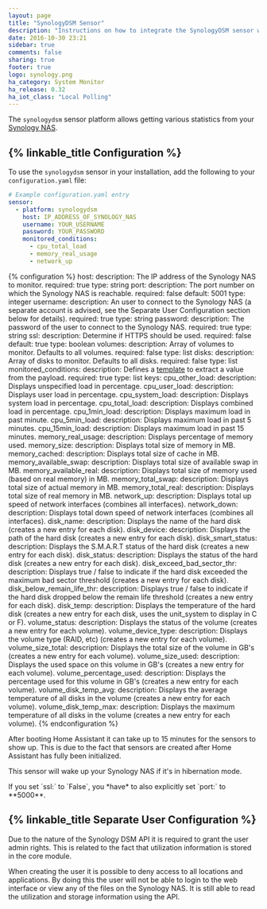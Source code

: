 ```yaml
---
layout: page
title: "SynologyDSM Sensor"
description: "Instructions on how to integrate the SynologyDSM sensor within Home Assistant."
date: 2016-10-30 23:21
sidebar: true
comments: false
sharing: true
footer: true
logo: synology.png
ha_category: System Monitor
ha_release: 0.32
ha_iot_class: "Local Polling"
---
```



The `synologydsm` sensor platform allows getting various statistics from your [Synology NAS](https://www.synology.com).

## {% linkable_title Configuration %}

To use the `synologydsm` sensor in your installation, add the following to your `configuration.yaml` file:

```yaml
# Example configuration.yaml entry
sensor:
  - platform: synologydsm
    host: IP_ADDRESS_OF_SYNOLOGY_NAS
    username: YOUR_USERNAME
    password: YOUR_PASSWORD
    monitored_conditions:
      - cpu_total_load
      - memory_real_usage
      - network_up
```

{% configuration %}
host:
  description: The IP address of the Synology NAS to monitor.
  required: true
  type: string
port:
  description: The port number on which the Synology NAS is reachable.
  required: false
  default: 5001
  type: integer
username:
  description: An user to connect to the Synology NAS (a separate account is advised, see the Separate User Configuration section below for details).
  required: true
  type: string
password:
  description: The password of the user to connect to the Synology NAS.
  required: true
  type: string
ssl:
  description: Determine if HTTPS should be used.
  required: false
  default: true
  type: boolean
volumes:
  description: Array of volumes to monitor. Defaults to all volumes.
  required: false
  type: list
disks:
  description: Array of disks to monitor. Defaults to all disks.
  required: false
  type: list
monitored_conditions:
  description: Defines a [template](/topics/templating/) to extract a value from the payload.
  required: true
  type: list
  keys:
    cpu_other_load:
      description: Displays unspecified load in percentage.
    cpu_user_load:
      description: Displays user load in percentage.
    cpu_system_load:
      description: Displays system load in percentage.
    cpu_total_load:
      description: Displays combined load in percentage.
    cpu_1min_load:
      description: Displays maximum load in past minute.
    cpu_5min_load:
      description: Displays maximum load in past 5 minutes.
    cpu_15min_load:
      description: Displays maximum load in past 15 minutes.
    memory_real_usage:
      description: Displays percentage of memory used.
    memory_size:
      description: Displays total size of memory in MB.
    memory_cached:
      description: Displays total size of cache in MB.
    memory_available_swap:
      description: Displays total size of available swap in MB.
    memory_available_real:
      description: Displays total size of memory used (based on real memory) in MB.
    memory_total_swap:
      description: Displays total size of actual memory in MB.
    memory_total_real:
      description: Displays total size of real memory in MB.
    network_up:
      description: Displays total up speed of network interfaces (combines all interfaces).
    network_down:
      description: Displays total down speed of network interfaces (combines all interfaces).
    disk_name:
      description: Displays the name of the hard disk (creates a new entry for each disk).
    disk_device:
      description: Displays the path of the hard disk (creates a new entry for each disk).
    disk_smart_status:
      description: Displays the S.M.A.R.T status of the hard disk (creates a new entry for each disk).
    disk_status:
      description: Displays the status of the hard disk (creates a new entry for each disk).
    disk_exceed_bad_sector_thr:
      description: Displays true / false to indicate if the hard disk exceeded the maximum bad sector threshold (creates a new entry for each disk).
    disk_below_remain_life_thr:
      description: Displays true / false to indicate if the hard disk dropped below the remain life threshold (creates a new entry for each disk).
    disk_temp:
      description: Displays the temperature of the hard disk (creates a new entry for each disk, uses the unit_system to display in C or F).
    volume_status:
      description: Displays the status of the volume (creates a new entry for each volume).
    volume_device_type:
      description: Displays the volume type (RAID, etc) (creates a new entry for each volume).
    volume_size_total:
      description: Displays the total size of the volume in GB's (creates a new entry for each volume).
    volume_size_used:
      description: Displays the used space on this volume in GB's (creates a new entry for each volume).
    volume_percentage_used:
      description: Displays the percentage used for this volume in GB's (creates a new entry for each volume).
    volume_disk_temp_avg:
      description: Displays the average temperature of all disks in the volume (creates a new entry for each volume).
    volume_disk_temp_max:
      description: Displays the maximum temperature of all disks in the volume (creates a new entry for each volume).
{% endconfiguration %}

<p class='note'>
After booting Home Assistant it can take up to 15 minutes for the sensors to show up. This is due to the fact that sensors are created after Home Assistant has fully been initialized.
</p>

<p class='note warning'>
This sensor will wake up your Synology NAS if it's in hibernation mode.
</p>

<p class='note warning'>
  If you set `ssl:` to `False`, you *have* to also explicitly set `port:` to **5000**.
</p>

## {% linkable_title Separate User Configuration %}

Due to the nature of the Synology DSM API it is required to grant the user admin rights. This is related to the fact that utilization information is stored in the core module.

When creating the user it is possible to deny access to all locations and applications. By doing this the user will not be able to login to the web interface or view any of the files on the Synology NAS. It is still able to read the utilization and storage information using the API.
